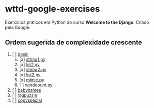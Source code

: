 # wttd-google-exercises

Exercícios práticos em Python do curso **Welcome to the Django**. Criado pela Google.

## Ordem sugerida de complexidade crescente

1. [ ] [basic](/basic/)
    1. [x] [string1.py](/basic/string1.py)
    2. [x] [list1.py](/basic/list1.py)
    3. [x] [string2.py](/basic/string2.py)
    4. [x] [list2.py](/basic/list2.py)
    5. [x] [mimic.py](/basic/mimic.py)
    6. [ ] [wordcount.py](/basic/workcount.py)
2. [ ] [babynames](/babynames/)
3. [ ] [logpuzzle](/logpuzzle/)
4. [ ] [copyspecial](/copyspecial/)

